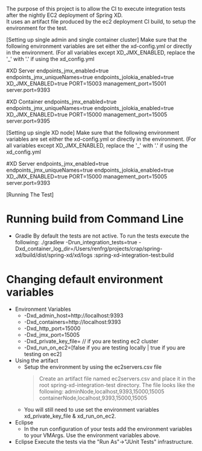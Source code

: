 The purpose of this project is to allow the CI to execute integration tests after the nightly EC2 deployment of Spring XD.  
It uses an artifact file produced by the ec2 deployment CI build, to setup the environment for the test.

[Setting up single admin and single container cluster]
Make sure that the following environment variables are set either the xd-config.yml or directly in the environment.  (For all variables except XD_JMX_ENABLED, replace the '_' with '.' if using the xd_config.yml

#XD Server
endpoints_jmx_enabled=true
endpoints_jmx_uniqueNames=true
endpoints_jolokia_enabled=true
XD_JMX_ENABLED=true
PORT=15003
management_port=15001
server.port=9393

#XD Container
endpoints_jmx_enabled=true
endpoints_jmx_uniqueNames=true
endpoints_jolokia_enabled=true
XD_JMX_ENABLED=true
PORT=15000
management_port=15005
server.port=9395

[Setting up single XD node]
Make sure that the following environment variables are set either the xd-config.yml or directly in the environment.  (For all variables except XD_JMX_ENABLED, replace the '_' with '.' if using the xd_config.yml

#XD Server
endpoints_jmx_enabled=true
endpoints_jmx_uniqueNames=true
endpoints_jolokia_enabled=true
XD_JMX_ENABLED=true
PORT=15000
management_port=15005
server.port=9393

[Running The Test] 
 # Running build from Command Line 
   - Gradle 
      By default the tests are not active.  To run the tests execute the following:
	     ./gradlew -Drun_integration_tests=true -Dxd_container_log_dir=/Users/renfrg/projects/crap/spring-xd/build/dist/spring-xd/xd/logs :spring-xd-integration-test:build

# Changing default environment variables
   - Environment Variables
      * -Dxd_admin_host=http://localhost:9393 
      * -Dxd_containers=http://localhost:9393 
      * -Dxd_http_port=15000 
      * -Dxd_jmx_port=15005
      * -Dxd_private_key_file=<location of your ec2 private key file> // if you are testing ec2 cluster
      * -Dxd_run_on_ec2=[false if you are testing locally | true if you are testing on ec2]
   - Using the artifact
   	  * Setup the environment by using the ec2servers.csv file
        > Create an artifact file named ec2servers.csv and place it in the root spring-xd-integration-test directory.
	      The file looks like the following:
			adminNode,localhost,9393,15000,15005
			containerNode,localhost,9393,15000,15005 
	  * You will still need to use set the environment variables xd_private_key_file & xd_run_on_ec2.  
   - Eclipse 
      * In the run configuration of your tests add the environment variables to your VMArgs.  Use the environment variables above.  
   - Eclipse
   	  Execute the tests via the "Run As"->"JUnit Tests" infrastructure.

   
			
